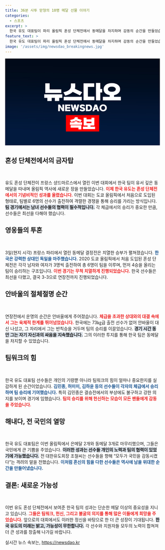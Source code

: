 ```yaml
---
title: 36분 사투 맏형의 10명 메달 선물 이야기
categories:
  - 스포츠
excerpt: >
  한국 유도 대표팀이 파리 올림픽 혼성 단체전에서 동메달을 차지하며 감동의 순간을 만들었습니다. 투혼을 발휘한 선수들이 시상대에 올라 기념 촬영을 기록하며, 그들의 열정과 노력에 찬사를 보냅니다! 클릭해서 감정을 함께 나누세요!
feature_text: >
  한국 유도 대표팀이 파리 올림픽 혼성 단체전에서 동메달을 차지하며 감동의 순간을 만들었습니다. 투혼을 발휘한 선수들이 시상대에 올라 기념 촬영을 기록하며, 그들의 열정과 노력에 찬사를 보냅니다! 클릭해서 감정을 함께 나누세요!
image: '/assets/img/newsdao_breakingnews.jpg'
---
```


<p><img src="/assets/img/newsdao_breakingnews.jpg" alt="firstkoreanews 속보" /></p>

<h2 data-ke-size="size26">혼성 단체전에서의 금자탑</h2>

<p data-ke-size="size16">&nbsp;</p>

<p>유도 혼성 단체전이 프랑스 샹드마르스에서 열린 이번 대회에서 한국 팀이 유서 깊은 동메달을 따내며 올림픽 역사에 새로운 장을 만들었습니다. <b><span style="color: #ee2323;">이제 한국 유도는 혼성 단체전에서의 기념비적인 성과를 올렸습니다.</span></b> 이번 대회는 도쿄 올림픽에서 처음으로 도입된 형태로, 팀별로 6명의 선수가 출전하여 격렬한 경쟁을 통해 승리를 가리는 방식입니다. <b><span style="background-color: #21538527;">팀 경기에서는 남녀 선수들의 협력이 필수적입니다.</span></b> 각 체급에서의 승리가 중요한 만큼, 선수들은 최선을 다해야 했습니다.</p>

<h2 data-ke-size="size26">영웅들의 투혼</h2>

<p data-ke-size="size16">&nbsp;</p>

<p>3일(현지 시각) 프랑스 파리에서 열린 동메달 결정전은 치열한 승부가 펼쳐졌습니다. <b><span style="color: #1a5490;">한국은 강력한 상대인 독일을 마주했습니다.</span></b> 2020 도쿄 올림픽에서 처음 도입된 혼성 단체전은 각각 남자와 여자가 3명씩 출전하여 총 6명이 팀을 이루며, 먼저 4승을 올리는 팀이 승리하는 구조입니다. <b><span style="color: #ee2323;">이번 경기는 무척 치열하게 진행되었습니다.</span></b> 한국 선수들은 최선을 다했고, 결국 3-3으로 연장전까지 진행되었습니다.</p>

<h2 data-ke-size="size26">안바울의 절체절명 순간</h2>

<p data-ke-size="size16">&nbsp;</p>

<p>연장전에서 운명의 순간은 안바울에게 주어졌습니다. <b><span style="color: #ee2323;">체급을 초과한 상대와의 대결 속에서 그는 육체적 한계를 뛰어넘었습니다.</span></b> 한국에는 73㎏급 출전 선수가 없어 안바울이 대신 나섰고, 그 자리에서 그는 반칙승을 거두며 팀의 승리를 이끌었습니다. <b><span style="background-color: #21538527;">경기 시간 동안 그는 자기 자신과의 싸움을 지속했습니다.</span></b> 그의 이러한 투지를 통해 한국 팀은 동메달을 차지할 수 있었습니다.</p>

<h2 data-ke-size="size26">팀워크의 힘</h2>

<p data-ke-size="size16">&nbsp;</p>

<p>한국 유도 대표팀 선수들은 개인의 기량뿐 아니라 팀워크의 힘이 얼마나 중요한지를 실감하게 된 순간이었습니다. <b><span style="color: #1a5490;">김민종, 허미미, 김하윤 등의 선수들이 각자의 체급에서 승리하며 팀 승리에 기여했습니다.</span></b> 특히 김민종은 결승전에서의 부상에도 불구하고 강한 의지를 보이며 경기에 임했습니다. <b><span style="color: #ee2323;">팀의 승리를 위해 헌신하는 모습이 모든 팬들에게 감동을 주었습니다.</span></b></p>

<h2 data-ke-size="size26">해내다, 전 국민의 열망</h2>

<p data-ke-size="size16">&nbsp;</p>

<p>한국 유도 대표팀은 이번 올림픽에서 은메달 2개와 동메달 3개로 마무리했으며, 그들은 국민에게 큰 기쁨을 주었습니다. <b><span style="background-color: #21538527;">이러한 성과는 선수들 개인의 노력과 팀의 협력이 있었기에 가능했습니다.</span></b> 전 대한유도회장 조철씨는 선수들을 향해 “모두가 국민을 감동시켰다”는 격려의 말을 전했습니다. <b><span style="color: #1a5490;">이처럼 혼신의 힘을 다한 선수들은 역사에 남을 위대한 순간을 만들어냈습니다.</span></b></p>

<h2 data-ke-size="size26">결론: 새로운 가능성</h2>

<p data-ke-size="size16">&nbsp;</p>

<p>이번 유도 혼성 단체전에서 보여준 한국 팀의 성과는 단순한 메달 이상의 중요성을 지니고 있습니다. <b><span style="color: #ee2323;">그들은 팀워크, 헌신, 그리고 불굴의 의지를 통해 많은 이들에게 희망을 주었습니다.</span></b> 앞으로의 대회에서도 이러한 정신을 바탕으로 한 더 큰 성장이 기대됩니다. <b><span style="background-color: #21538527;">한국 유도의 미래는 밝고, 가능성이 무한합니다.</span></b> 각 선수와 지원자들 모두의 노력이 합쳐져 더 큰 성과를 창출해 나가길 바랍니다.</p>
실시간 뉴스 속보는, <a href="https://newsdao.kr" rel="dofollow">https://newsdao.kr</a>


